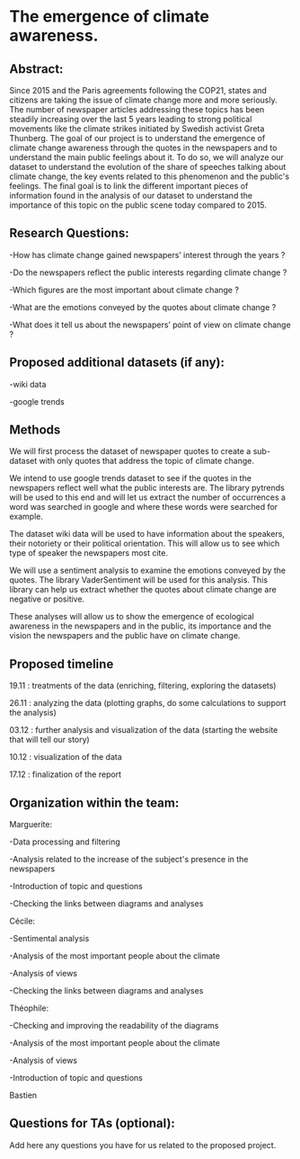 # The emergence of climate awareness.

## Abstract:

Since 2015 and the Paris agreements following the COP21, states and citizens are taking the issue of climate change more and more seriously. The number of newspaper articles addressing these topics has been steadily increasing over the last 5 years leading to strong political movements like the climate strikes initiated by Swedish activist Greta Thunberg. The goal of our project is to understand the emergence of climate change awareness through the quotes in the newspapers and to understand the main public feelings about it. To do so, we will analyze our dataset to understand the evolution of the share of speeches talking about climate change,  the key events related to this phenomenon and the public's feelings. The final goal is to link the different important pieces of information found in the analysis of our dataset to understand the importance of this topic on the public scene today compared to 2015.



## Research Questions:

-How has climate change gained newspapers’ interest through the years ? 

-Do the newspapers reflect the public interests regarding climate change ? 

-Which figures are the most important about climate change ? 

-What are the emotions conveyed by the quotes about climate change ?

-What does it tell us about the newspapers’ point of view on climate change ? 



## Proposed additional datasets (if any):

-wiki data 

-google trends


## Methods

We will first process the dataset of newspaper quotes to create a sub-dataset with only quotes that address the topic of climate change. 

We intend to use google trends dataset to see if the quotes in the newspapers reflect well what the public interests are. The library pytrends will be used to this end and will let us extract the number of occurrences a word was searched in google and where these words were searched for example. 

The dataset wiki data will be used to have information about the speakers, their notoriety or their political orientation. This will allow us to see which type of speaker the newspapers most cite. 

We will use a sentiment analysis to examine the emotions conveyed by the quotes. The library VaderSentiment will be used for this analysis. This library can help us extract whether the quotes about climate change are negative or positive. 

These analyses will allow us to show the emergence of ecological awareness in the newspapers and in the public, its importance and the vision the newspapers and the public have on climate change.


## Proposed timeline

19.11 : treatments of the data (enriching, filtering, exploring the datasets)

26.11 : analyzing the data (plotting graphs, do some calculations to support the analysis)

03.12 : further analysis and visualization of the data (starting the website that will tell our story)

10.12 : visualization of the data 

17.12 : finalization of the report 


## Organization within the team:

Marguerite:

-Data processing and filtering

-Analysis related to the increase of the subject's presence in the newspapers 

-Introduction of topic and questions  

-Checking the links between diagrams and analyses 

Cécile:

-Sentimental analysis 

-Analysis of the most important people about the climate 

-Analysis of views 

-Checking the links between diagrams and analyses 

Théophile:

-Checking and improving the readability of the diagrams

-Analysis of the most important people about the climate 

-Analysis of views 

-Introduction of topic and questions 

Bastien



## Questions for TAs (optional):

Add here any questions you have for us related to the proposed project.

